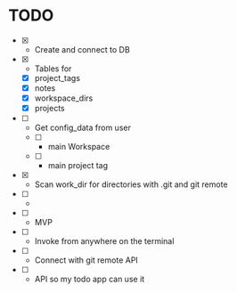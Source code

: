 # TODO

- [x] - Create and connect to DB
- [x] - Tables for
  - [x] project_tags
  - [x] notes
  - [x] workspace_dirs
  - [x] projects
- [ ] - Get config_data from user
  - [ ] - main Workspace
  - [ ] - main project tag
- [x] - Scan work_dir for directories with .git and git remote
- [ ] - 
- [ ] - MVP
- [ ] - Invoke from anywhere on the terminal
- [ ] - Connect with git remote API
- [ ] - API so my todo app can use it
